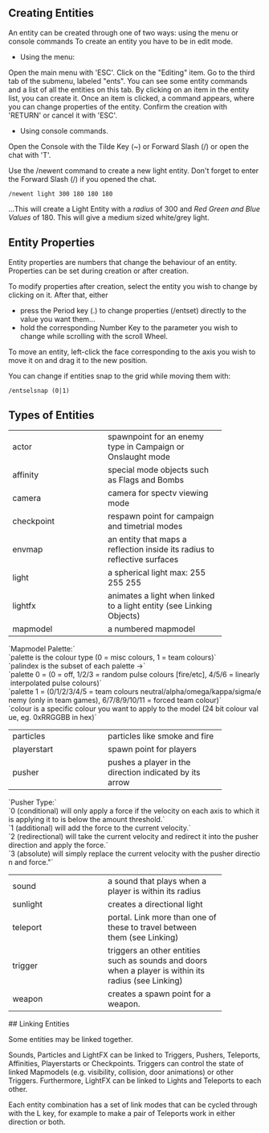 ## Creating Entities

An entity can be created through one of two ways: using the menu or console commands To create an entity you have to be in edit mode.

-   Using the menu:

Open the main menu with 'ESC'. Click on the "Editing" item. Go to the third tab of the submenu, labeled "ents". You can see some entity commands and a list of all the entities on this tab. By clicking on an item in the entity list, you can create it. Once an item is clicked, a command appears, where you can change properties of the entity. Confirm the creation with 'RETURN' or cancel it with 'ESC'.

-   Using console commands.

Open the Console with the Tilde Key (~) or Forward Slash (/) or open the chat with 'T'.

Use the /newent command to create a new light entity. Don't forget to enter the Forward Slash (/) if you opened the chat.

`/newent light 300 180 180 180`

...This will create a Light Entity with a *radius* of 300 and *Red Green and Blue Values* of 180. This will give a medium sized white/grey light.

## Entity Properties

Entity properties are numbers that change the behaviour of an entity. Properties can be set during creation or after creation.

To modify properties after creation, select the entity you wish to change by clicking on it. After that, either

-   press the Period key (.) to change properties (/entset) directly to the value you want them...
-   hold the corresponding Number Key to the parameter you wish to change while scrolling with the scroll Wheel.

To move an entity, left-click the face corresponding to the axis you wish to move it on and drag it to the new position.

You can change if entities snap to the grid while moving them with:

`/entselsnap (0|1)`

## Types of Entities

<table cellspacing="10" style="width:100%">
<tr>
<td width="174">
actor

</td>
<td width="219">
spawnpoint for an enemy type in Campaign or Onslaught mode

</td>
</tr>
<tr>
<td width="174">
affinity

</td>
<td width="219">
special mode objects such as Flags and Bombs

</td>
</tr>
<tr>
<td width="174">
camera

</td>
<td width="219">
camera for spectv viewing mode

</td>
</tr>
<tr>
<td width="174">
checkpoint

</td>
<td width="219">
respawn point for campaign and timetrial modes

</td>
</tr>
<tr>
<td width="174">
envmap

</td>
<td width="219">
an entity that maps a reflection inside its radius to reflective surfaces

</td>
<tr>
<td width="174">
light

</td>
<td width="219">
a spherical light max: 255 255 255

</td>
</tr>
<tr>
<td width="174">
lightfx

</td>
<td width="219">
animates a light when linked to a light entity (see Linking Objects)

</td>
</tr>
<tr>
<td width="174">
mapmodel

</td>
<td width="219">
a numbered mapmodel

</td>
</tr>
</table>
`Mapmodel Palette:`
`palette is the colour type (0 = misc colours, 1 = team colours)`
`palindex is the subset of each palette ->`
`palette 0 = (0 = off, 1/2/3 = random pulse colours [fire/etc], 4/5/6 = linearly interpolated pulse colours)`
`palette 1 = (0/1/2/3/4/5 = team colours neutral/alpha/omega/kappa/sigma/enemy (only in team games), 6/7/8/9/10/11 = forced team colour)`
`colour is a specific colour you want to apply to the model (24 bit colour value, eg. 0xRRGGBB in hex)`

<table>
<tr>
<td width="174">
particles

</td>
<td width="219">
particles like smoke and fire

</td>
<tr>
<td width="174">
playerstart

</td>
<td width="219">
spawn point for players

</td>
</tr>
<tr>
<td width="174">
pusher

</td>
<td width="219">
pushes a player in the direction indicated by its arrow

</td>
</tr>
</table>
`Pusher Type:`
`0 (conditional) will only apply a force if the velocity on each axis to which it is applying it to is below the amount threshold.`
`1 (additional) will add the force to the current velocity.`
`2 (redirectional) will take the current velocity and redirect it into the pusher direction and apply the force.`
`3 (absolute) will simply replace the current velocity with the pusher direction and force."`

<table>
<tr>
<td width="174">
sound

</td>
<td width="219">
a sound that plays when a player is within its radius

</td>
</tr>
<tr>
<td width="174">
sunlight

</td>
<td width="219">
creates a directional light

</td>
</tr>
<tr>
<td width="174">
teleport

</td>
<td width="219">
portal. Link more than one of these to travel between them (see Linking)

</td>
</tr>
<tr>
<td width="174">
trigger

</td>
<td width="219">
triggers an other entities such as sounds and doors when a player is within its radius (see Linking)

</td>
</tr>
<tr>
<td width="174">
weapon

</td>
<td width="219">
creates a spawn point for a weapon.

</td>
</tr>
</table>
## Linking Entities

Some entities may be linked together.

Sounds, Particles and LightFX can be linked to Triggers, Pushers, Teleports, Affinities, Playerstarts or Checkpoints. Triggers can control the state of linked Mapmodels (e.g. visibility, collision, door animations) or other Triggers. Furthermore, LightFX can be linked to Lights and Teleports to each other.

Each entity combination has a set of link modes that can be cycled through with the L key, for example to make a pair of Teleports work in either direction or both.
